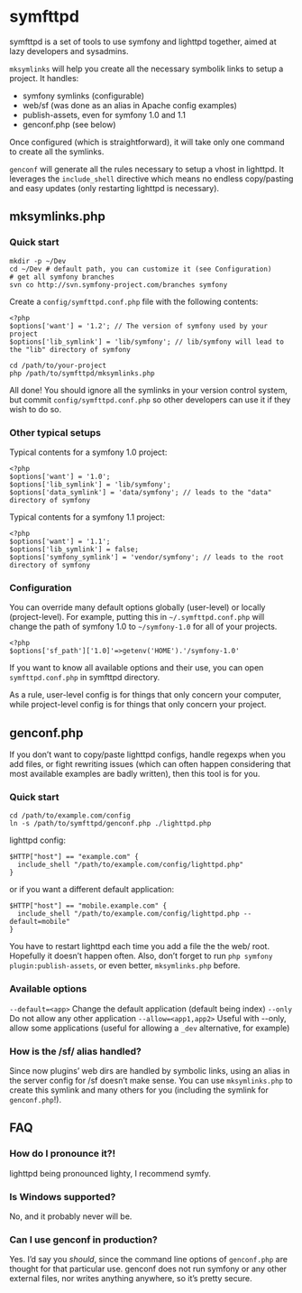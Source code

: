 # symfttpd

symfttpd is a set of tools to use symfony and lighttpd together,
aimed at lazy developers and sysadmins.


`mksymlinks` will help you create all the necessary symbolik links to setup a project. It handles:

 * symfony symlinks (configurable)
 * web/sf (was done as an alias in Apache config examples)
 * publish-assets, even for symfony 1.0 and 1.1
 * genconf.php (see below)

Once configured (which is straightforward), it will take only one command to create all the symlinks.


`genconf` will generate all the rules necessary to setup a vhost in lighttpd. It leverages the `include_shell` directive which means no endless copy/pasting and easy updates (only restarting lighttpd is necessary).



## mksymlinks.php


### Quick start

    mkdir -p ~/Dev
    cd ~/Dev # default path, you can customize it (see Configuration)
    # get all symfony branches
    svn co http://svn.symfony-project.com/branches symfony

Create a `config/symfttpd.conf.php` file with the following contents:

    <?php
    $options['want'] = '1.2'; // The version of symfony used by your project
    $options['lib_symlink'] = 'lib/symfony'; // lib/symfony will lead to the "lib" directory of symfony

    cd /path/to/your-project
    php /path/to/symfttpd/mksymlinks.php

All done!
You should ignore all the symlinks in your version control system, but commit `config/symfttpd.conf.php` so other developers can use it if they wish to do so.


### Other typical setups

Typical contents for a symfony 1.0 project:

    <?php
    $options['want'] = '1.0';
    $options['lib_symlink'] = 'lib/symfony';
    $options['data_symlink'] = 'data/symfony'; // leads to the "data" directory of symfony

Typical contents for a symfony 1.1 project:

    <?php
    $options['want'] = '1.1';
    $options['lib_symlink'] = false;
    $options['symfony_symlink'] = 'vendor/symfony'; // leads to the root directory of symfony


### Configuration

You can override many default options globally (user-level)
or locally (project-level).
For example, putting this in `~/.symfttpd.conf.php` will change the path
of symfony 1.0 to `~/symfony-1.0` for all of your projects.

    <?php
    $options['sf_path']['1.0]'=>getenv('HOME').'/symfony-1.0'

If you want to know all available options and their use,
you can open `symfttpd.conf.php` in symfttpd directory.

As a rule, user-level config is for things that only concern your computer,
while project-level config is for things that only concern your project.



## genconf.php

If you don’t want to copy/paste lighttpd configs, handle regexps when
you add files, or fight rewriting issues (which can often happen
considering that most available examples are badly written),
then this tool is for you.


### Quick start

    cd /path/to/example.com/config
    ln -s /path/to/symfttpd/genconf.php ./lighttpd.php

lighttpd config:

    $HTTP["host"] == "example.com" {
      include_shell "/path/to/example.com/config/lighttpd.php"
    }

or if you want a different default application:

    $HTTP["host"] == "mobile.example.com" {
      include_shell "/path/to/example.com/config/lighttpd.php --default=mobile"
    }

You have to restart lighttpd each time you add a file the the web/
root. Hopefully it doesn’t happen often. Also, don’t forget to run
`php symfony plugin:publish-assets`, or even better, `mksymlinks.php` before.


### Available options

 `--default=<app>` Change the default application (default being index)
 `--only` Do not allow any other application
 `--allow=<app1,app2>` Useful with --only, allow some applications
    (useful for allowing a `_dev` alternative, for example)


### How is the /sf/ alias handled?

Since now plugins’ web dirs are handled by symbolic links,
using an alias in the server config for /sf doesn’t make sense.
You can use `mksymlinks.php` to create this symlink and many
others for you (including the symlink for `genconf.php`!).



## FAQ


### How do I pronounce it?!

lighttpd being pronounced lighty, I recommend symfy.


### Is Windows supported?

No, and it probably never will be.


### Can I use genconf in production?

Yes. I’d say you _should_, since the command line options of `genconf.php` are
thought for that particular use. genconf does not run symfony or any other
external files, nor writes anything anywhere, so it’s pretty secure.
